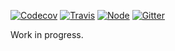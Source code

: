 [![Codecov](https://img.shields.io/codecov/c/github/ehmicky/gulp-execa.svg?label=tested&logo=codecov)](https://codecov.io/gh/ehmicky/gulp-execa) [![Travis](https://img.shields.io/badge/cross-platform-4cc61e.svg?logo=travis)](https://travis-ci.org/ehmicky/gulp-execa) [![Node](https://img.shields.io/node/v/gulp-execa.svg?logo=node.js)](https://www.npmjs.com/package/gulp-execa) [![Gitter](https://img.shields.io/gitter/room/ehmicky/gulp-execa.svg?logo=gitter)](https://gitter.im/ehmicky/gulp-execa)

Work in progress.
